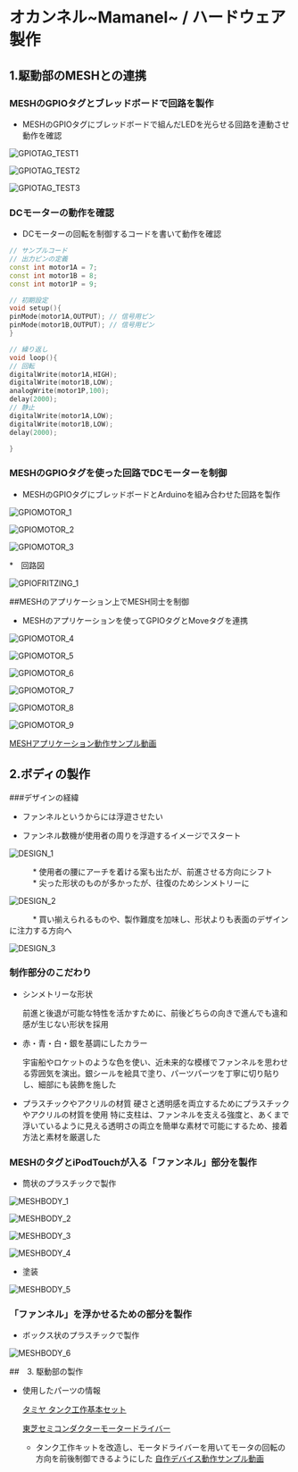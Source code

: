 # オカンネル~Mamanel~ / ハードウェア製作
## 1.駆動部のMESHとの連携
### MESHのGPIOタグとブレッドボードで回路を製作

* MESHのGPIOタグにブレッドボードで組んだLEDを光らせる回路を連動させ動作を確認

![GPIOTAG_TEST1](/Promotion/Images/Dev_Device/%E5%86%99%E7%9C%9F%202015-11-28%2014%2037%2059.jpg "Mamanel01")

![GPIOTAG_TEST2](/Promotion/Images/Dev_Device/%E5%86%99%E7%9C%9F%202015-11-28%2014%2038%2003.jpg "Mamanel02")

![GPIOTAG_TEST3](/Promotion/Images/Dev_Device/%E5%86%99%E7%9C%9F%202015-11-28%2014%2038%2010.jpg "Mamanel03")

### DCモーターの動作を確認
* DCモーターの回転を制御するコードを書いて動作を確認

```Arduino:motor_sample.ino
// サンプルコード
// 出力ピンの定義
const int motor1A = 7;
const int motor1B = 8;
const int motor1P = 9;

// 初期設定
void setup(){
pinMode(motor1A,OUTPUT); // 信号用ピン
pinMode(motor1B,OUTPUT); // 信号用ピン
}

// 繰り返し
void loop(){
// 回転
digitalWrite(motor1A,HIGH);
digitalWrite(motor1B,LOW);
analogWrite(motor1P,100);
delay(2000);
// 静止
digitalWrite(motor1A,LOW);
digitalWrite(motor1B,LOW);
delay(2000);

}
```


### MESHのGPIOタグを使った回路でDCモーターを制御
* MESHのGPIOタグにブレッドボードとArduinoを組み合わせた回路を製作

![GPIOMOTOR_1](/Promotion/Images/Dev_Device/%E5%86%99%E7%9C%9F%202015-11-28%2016%2026%2027.jpg "Mamanel04")

![GPIOMOTOR_2](/Promotion/Images/Dev_Device/%E5%86%99%E7%9C%9F%202015-11-28%2016%2024%2039.jpg "Mamanel05")

![GPIOMOTOR_3](/Promotion/Images/Dev_Device/%E5%86%99%E7%9C%9F%202015-11-28%2016%2026%2052.jpg "Mamanel06")

   
   *　回路図


![GPIOFRITZING_1](/Promotion/Images/Dev_Device/MESH_回路.png)


##MESHのアプリケーション上でMESH同士を制御

* MESHのアプリケーションを使ってGPIOタグとMoveタグを連携

![GPIOMOTOR_4](/Promotion/Images/Dev_Device/%E5%86%99%E7%9C%9F%202015-11-28%2016%2021%2031.png "Mamanel07")

![GPIOMOTOR_5](/Promotion/Images/Dev_Device/%E5%86%99%E7%9C%9F%202015-11-28%2016%2021%2037.png "Mamanel08")

![GPIOMOTOR_6](/Promotion/Images/Dev_Device/%E5%86%99%E7%9C%9F%202015-11-28%2016%2021%2057.png "Mamanel09")

![GPIOMOTOR_7](/Promotion/Images/Dev_Device/%E5%86%99%E7%9C%9F%202015-11-28%2016%2022%2004.png "Mamanel10")

![GPIOMOTOR_8](/Promotion/Images/Dev_Device/%E5%86%99%E7%9C%9F%202015-11-28%2016%2022%2014.png "Mamanel11")

![GPIOMOTOR_9](/Promotion/Images/Dev_Device/%E5%86%99%E7%9C%9F%202015-11-28%2016%2023%2053.png "Mamanel12")


[MESHアプリケーション動作サンプル動画](https://www.youtube.com/watch?v=f9rDeFbkYcs)

## 2.ボディの製作
###デザインの経緯

   * ファンネルというからには浮遊させたい

   * ファンネル数機が使用者の周りを浮遊するイメージでスタート

![DESIGN_1](/Promotion/Images/Dev_Device/IMG_20151130_0001.jpg "Design1")

　　　* 使用者の腰にアーチを着ける案も出たが、前進させる方向にシフト
　　　* 尖った形状のものが多かったが、往復のためシンメトリーに

![DESIGN_2](/Promotion/Images/Dev_Device/IMG_20151130_0002.jpg "Design2")

　　　* 買い揃えられるものや、製作難度を加味し、形状よりも表面のデザインに注力する方向へ

![DESIGN_3](/Promotion/Images/Dev_Device/IMG_20151130_0003.jpg "Design3")

### 制作部分のこだわり
* シンメトリーな形状

   前進と後退が可能な特性を活かすために、前後どちらの向きで進んでも違和感が生じない形状を採用

* 赤・青・白・銀を基調にしたカラー

   宇宙船やロケットのような色を使い、近未来的な模様でファンネルを思わせる雰囲気を演出。銀シールを絵具で塗り、パーツパーツを丁寧に切り貼りし、細部にも装飾を施した

* プラスチックやアクリルの材質
   硬さと透明感を両立するためにプラスチックやアクリルの材質を使用
   特に支柱は、ファンネルを支える強度と、あくまで浮いているように見える透明さの両立を簡単な素材で可能にするため、接着方法と素材を厳選した


### MESHのタグとiPodTouchが入る「ファンネル」部分を製作

   * 筒状のプラスチックで製作

![MESHBODY_1](/Promotion/Images/Dev_Device/DSC01637.JPG "Mamanel13")

![MESHBODY_2](/Promotion/Images/Dev_Device/DSC01638.JPG "Mamanel14")

![MESHBODY_3](/Promotion/Images/Dev_Device/DSC01639.JPG "Mamanel15")

![MESHBODY_4](/Promotion/Images/Dev_Device/DSC01640.JPG "Mamanel16")

* 塗装

![MESHBODY_5](/Promotion/Images/Dev_Device/DSC01643.JPG "Mamanel17")

### 「ファンネル」を浮かせるための部分を製作

   * ボックス状のプラスチックで製作

![MESHBODY_6](/Promotion/Images/Dev_Device/DSC01634.JPG "Mamanel18")

##　3. 駆動部の製作
   * 使用したパーツの情報

      [タミヤ タンク工作基本セット](http://www.tamiya.com/japan/products/70108tracked_vehicle/)

      [東芝セミコンダクターモータードライバー](http://akizukidenshi.com/catalog/g/gI-02001/)

      * タンク工作キットを改造し、モータドライバーを用いてモータの回転の方向を前後制御できるようにした  [自作デバイス動作サンプル動画](https://www.youtube.com/watch?v=JCudKifrum4)